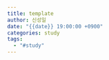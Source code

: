 ```yaml
---
title: template
author: 신성일
date: "{{date}} 19:00:00 +0900"
categories: study
tags:
  - "#study"
---
```

